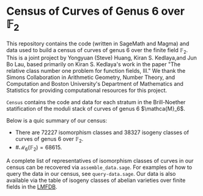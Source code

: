 # Census of Curves of Genus 6 over $\mathbb{F}_2$

This repository contains the code (written in SageMath and Magma) and data used to build a census of curves of genus 6 over the finite field $\mathbb{F}_2$. This is a joint project by Yongyuan (Steve) Huang, Kiran S. Kedlaya,and Jun Bo Lau, based primarily on Kiran S. Kedlaya's work in the paper "The relative class number one problem for function fields, III." We thank the Simons Collaboration in Arithmetic Geometry, Number Theory, and Computation and Boston University's Department of Mathematics and Statistics for providing computational resources for this project. 

```Census``` contains the code and data for each stratum in the Brill-Noether statification of the moduli stack of curves of genus 6 $\mathca{M}_6$. 

Below is a quic summary of our census: 
- There are 72227 isomorphism classes and 38327 isogeny classes of curves of genus 6 over $\mathbb{F}_2$.
- $\#\mathcal{M}_6(\mathbb{F}_2)= 68615$. 

A complete list of representatives of isomorphism classes of curves in our census can be recovered via ```assemble_data.sage```. For examples of how to query the data in our census, see ```query-data.sage```. 
Our data is also available via the table of isogeny classes of abelian varieties over finite fields in the [LMFDB](https://www.lmfdb.org). 